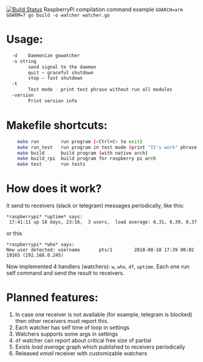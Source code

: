 [![Build Status](https://travis-ci.org/Sepuka/gowatcher.svg?branch=master)](https://travis-ci.org/Sepuka/gowatcher)
RaspberryPi compilation command example `GOARCH=arm GOARM=7 go build -o watcher watcher.go`

Usage:
=====
```bash
  -d	Daemonize gowatcher
  -s string
    	send signal to the daemon
		quit — graceful shutdown
		stop — fast shutdown
  -t
    	Test mode - print test phrase without run all modules
  -version
        Print version info
```

Makefile shortcuts:
=====
```bash
    make run        run program (<Ctrl+C> to exit)
    make run_test   run program in test mode (print "It's work" phrase and shutdown)
    make build      build program (with native arch)
    make build_rpi  build program for raspberry pi arch
    make test       run tests
```

How does it work?
=====
It send to receivers (slack or telegram) messages periodically, like this:
```
*raspberrypi* *uptime* says:
 17:41:11 up 18 days, 23:16,  3 users,  load average: 0,31, 0,39, 0,37
```
or this
```
*raspberrypi* *who* says:
New user detected: username       pts/1        2018-08-18 17:39 00:02       19165 (192.168.0.245)
```
Now implemented 4 handlers (watchers): `w`, `who`, `df`, `uptime`. Each one run self command and send the result to receivers.

Planned features:
=====
1. In case one receiver is not available (for example, telegram is blocked) then other receivers must report this.
2. Each watcher has self time of loop in settings
3. Watchers supports some args in settings
4. `df` watcher can report about critical free size of partial
5. Exists _load average_ graph which published to receivers periodically
6. Released _email_ receiver with customizable watchers